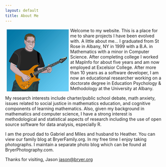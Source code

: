 ```yaml
---
layout: default
title: About Me
---
```


<img src='/images/me.gif' align='left' style="padding:5px;"> Welcome to my website. This is a place for me to share projects I have been evolved with. A little about me… I graduated from St Rose in Albany, NY in 1999 with a B.A. in Mathematics with a minor in Computer Science. After completing college I worked at MapInfo for about five years and am now employed at Excelsior College. After more than 10 years as a software developer, I am now an educational researcher working on a doctorate degree in Education Psychology & Methodology at the University at Albany.

My research interests include charter/public school debate, math anxiety, issues related to social justice in mathematics education, and cognitive components of learning mathematics. Also, given my background in mathematics and computer science, I have a strong interest is methodological and statistical aspects of research including the use of open source software for data analysis, especially R.

I am the proud dad to Gabriel and Miles and husband to Heather. You can view our family blog at BryerFamily.org. In my free time I enjoy taking photographs. I maintain a separate photo blog which can be found at BryerPhotography.com.


Thanks for visiting, 
Jason
jason@bryer.org 
